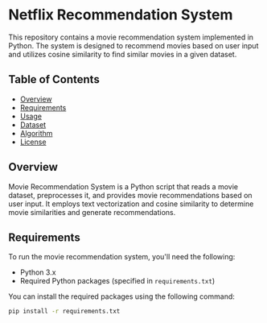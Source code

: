
# Netflix Recommendation System

This repository contains a movie recommendation system implemented in Python. The system is designed to recommend movies based on user input and utilizes cosine similarity to find similar movies in a given dataset.

## Table of Contents

- [Overview](#overview)
- [Requirements](#requirements)
- [Usage](#usage)
- [Dataset](#dataset)
- [Algorithm](#algorithm)
- [License](#license)

## Overview

Movie Recommendation System is a Python script that reads a movie dataset, preprocesses it, and provides movie recommendations based on user input. It employs text vectorization and cosine similarity to determine movie similarities and generate recommendations.

## Requirements

To run the movie recommendation system, you'll need the following:

- Python 3.x
- Required Python packages (specified in `requirements.txt`)

You can install the required packages using the following command:

```bash
pip install -r requirements.txt
